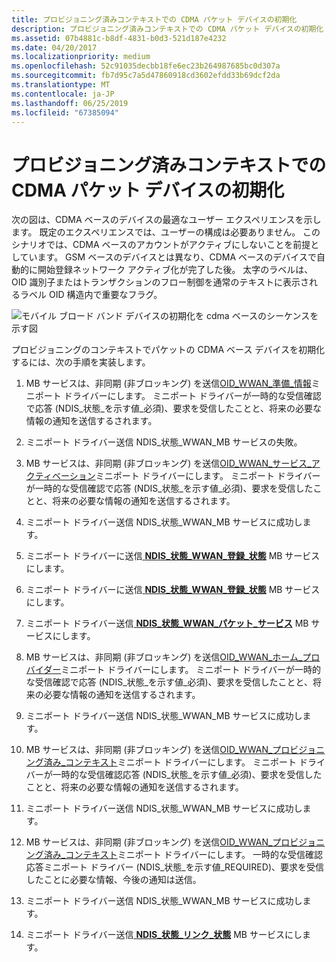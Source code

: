 ```yaml
---
title: プロビジョニング済みコンテキストでの CDMA パケット デバイスの初期化
description: プロビジョニング済みコンテキストでの CDMA パケット デバイスの初期化
ms.assetid: 07b4881c-b8df-4831-b0d3-521d187e4232
ms.date: 04/20/2017
ms.localizationpriority: medium
ms.openlocfilehash: 52c91035decbb18fe6ec23b264987685bc0d307a
ms.sourcegitcommit: fb7d95c7a5d47860918cd3602efdd33b69dcf2da
ms.translationtype: MT
ms.contentlocale: ja-JP
ms.lasthandoff: 06/25/2019
ms.locfileid: "67385094"
---
```

# <a name="initialization-of-a-cdma-packet-device-with-a-provisioned-context"></a>プロビジョニング済みコンテキストでの CDMA パケット デバイスの初期化


次の図は、CDMA ベースのデバイスの最適なユーザー エクスペリエンスを示します。 既定のエクスペリエンスでは、ユーザーの構成は必要ありません。 このシナリオでは、CDMA ベースのアカウントがアクティブにしないことを前提としています。 GSM ベースのデバイスとは異なり、CDMA ベースのデバイスで自動的に開始登録ネットワーク アクティブ化が完了した後。 太字のラベルは、OID 識別子またはトランザクションのフロー制御を通常のテキストに表示されるラベル OID 構造内で重要なフラグ。

![モバイル ブロード バンド デバイスの初期化を cdma ベースのシーケンスを示す図](images/wwancdmadevinitseq.png)

プロビジョニングのコンテキストでパケットの CDMA ベース デバイスを初期化するには、次の手順を実装します。

1.  MB サービスは、非同期 (非ブロッキング) を送信[OID\_WWAN\_準備\_情報](https://docs.microsoft.com/windows-hardware/drivers/network/oid-wwan-ready-info)ミニポート ドライバーにします。 ミニポート ドライバーが一時的な受信確認で応答 (NDIS\_状態\_を示す値\_必須)、要求を受信したことと、将来の必要な情報の通知を送信するされます。

2.  ミニポート ドライバー送信 NDIS\_状態\_WWAN\_MB サービスの失敗。

3.  MB サービスは、非同期 (非ブロッキング) を送信[OID\_WWAN\_サービス\_アクティベーション](https://docs.microsoft.com/windows-hardware/drivers/network/oid-wwan-service-activation)ミニポート ドライバーにします。 ミニポート ドライバーが一時的な受信確認で応答 (NDIS\_状態\_を示す値\_必須)、要求を受信したことと、将来の必要な情報の通知を送信するされます。

4.  ミニポート ドライバー送信 NDIS\_状態\_WWAN\_MB サービスに成功します。

5.  ミニポート ドライバーに送信[ **NDIS\_状態\_WWAN\_登録\_状態**](https://docs.microsoft.com/windows-hardware/drivers/network/ndis-status-wwan-register-state) MB サービスにします。

6.  ミニポート ドライバーに送信[ **NDIS\_状態\_WWAN\_登録\_状態**](https://docs.microsoft.com/windows-hardware/drivers/network/ndis-status-wwan-register-state) MB サービスにします。

7.  ミニポート ドライバー送信[ **NDIS\_状態\_WWAN\_パケット\_サービス**](https://docs.microsoft.com/windows-hardware/drivers/network/ndis-status-wwan-packet-service) MB サービスにします。

8.  MB サービスは、非同期 (非ブロッキング) を送信[OID\_WWAN\_ホーム\_プロバイダー](https://docs.microsoft.com/windows-hardware/drivers/network/oid-wwan-home-provider)ミニポート ドライバーにします。 ミニポート ドライバーが一時的な受信確認で応答 (NDIS\_状態\_を示す値\_必須)、要求を受信したことと、将来の必要な情報の通知を送信するされます。

9.  ミニポート ドライバー送信 NDIS\_状態\_WWAN\_MB サービスに成功します。

10. MB サービスは、非同期 (非ブロッキング) を送信[OID\_WWAN\_プロビジョニング済み\_コンテキスト](https://docs.microsoft.com/windows-hardware/drivers/network/oid-wwan-provisioned-contexts)ミニポート ドライバーにします。 ミニポート ドライバーが一時的な受信確認応答 (NDIS\_状態\_を示す値\_必須)、要求を受信したことと、将来の必要な情報の通知を送信するされます。

11. ミニポート ドライバー送信 NDIS\_状態\_WWAN\_MB サービスに成功します。

12. MB サービスは、非同期 (非ブロッキング) を送信[OID\_WWAN\_プロビジョニング済み\_コンテキスト](https://docs.microsoft.com/windows-hardware/drivers/network/oid-wwan-provisioned-contexts)ミニポート ドライバーにします。 一時的な受信確認応答ミニポート ドライバー (NDIS\_状態\_を示す値\_REQUIRED)、要求を受信したことに必要な情報、今後の通知は送信。

13. ミニポート ドライバー送信 NDIS\_状態\_WWAN\_MB サービスに成功します。

14. ミニポート ドライバー送信[ **NDIS\_状態\_リンク\_状態**](https://docs.microsoft.com/windows-hardware/drivers/network/ndis-status-link-state) MB サービスにします。

 

 





